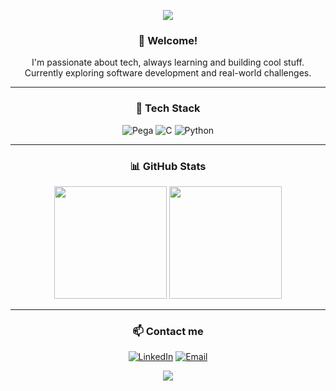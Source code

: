 <p align="center">
  <img src="https://capsule-render.vercel.app/api?type=waving&color=0e76a8&height=180&section=header&text=Hey!%20I'm%20Kryp&fontSize=30&fontColor=ffffff" />
</p>

<div align="center">

### 👋 Welcome!

I'm passionate about tech, always learning and building cool stuff.  
Currently exploring software development and real-world challenges.

---

### 🧠 Tech Stack

![Pega](https://img.shields.io/badge/Pega-2D2D83?style=for-the-badge&logo=pegasystems&logoColor=white)
![C](https://img.shields.io/badge/C-00599C?style=for-the-badge&logo=c&logoColor=white)
![Python](https://img.shields.io/badge/Python-3776AB?style=for-the-badge&logo=python&logoColor=white)

---

### 📊 GitHub Stats

<img height="180em" src="https://github-readme-stats.vercel.app/api?username=hugoaugusto223&show_icons=true&theme=tokyonight&hide_border=true" />
<img height="180em" src="https://github-readme-stats.vercel.app/api/top-langs/?username=hugoaugusto223&layout=compact&theme=tokyonight&hide_border=true" />

---

### 📫 Contact me

[![LinkedIn](https://img.shields.io/badge/LinkedIn-blue?style=for-the-badge&logo=linkedin&logoColor=white)](https://www.linkedin.com/in/hugo-augusto-87a68a304/)
[![Email](https://img.shields.io/badge/Gmail-D14836?style=for-the-badge&logo=gmail&logoColor=white)](mailto:augustohugo291@gmail.com)

</div>

<p align="center">
  <img src="https://capsule-render.vercel.app/api?type=waving&color=0e76a8&height=120&section=footer"/>
</p>
